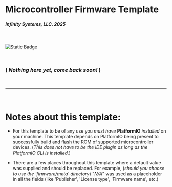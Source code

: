 # Microcontroller Firmware Template
##### Infinity Systems, LLC. 2025

<br/>

![Static Badge](https://img.shields.io/badge/version-0.0.0.0-orange)

<br/>

### ( ***Nothing here yet, come back soon!*** )

<br/>

---

<br/>

# Notes about this template:
- For this template to be of any use you *must have* **PlatformIO** *installed* on your machine. This template depends on PlatformIO being present to successfully build and flash the ROM of supported microcontroller devices. (*This does not have to be the IDE plugin as long as the PlatformIO CLI is installed.*)

- There are a few places throughout this template where a default value was supplied and should be replaced. For example, (*should you choose to use the 'firmware/meta' directory*) "*N/A*" was used as a placeholder in all the fields (like 'Publisher', 'License type', 'Firmware name', etc.)
